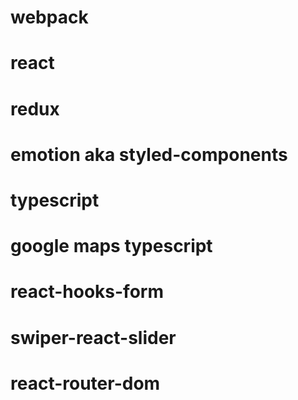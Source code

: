 # webpack
# react
# redux
# emotion aka styled-components


# typescript

# google maps typescript
# react-hooks-form
# swiper-react-slider
# react-router-dom 

